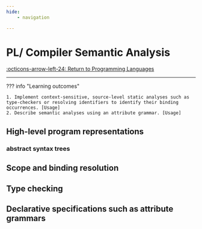 ```yaml
---
hide:
    - navigation

---
```

# PL/ Compiler Semantic Analysis

[:octicons-arrow-left-24: Return to Programming Languages](/Knowledge-Notebook/Programming-Languages/)

---

??? info "Learning outcomes"

    1. Implement context-sensitive, source-level static analyses such as type-checkers or resolving identifiers to identify their binding occurrences. [Usage]
    2. Describe semantic analyses using an attribute grammar. [Usage]

## High-level program representations

### abstract syntax trees

## Scope and binding resolution

## Type checking

## Declarative specifications such as attribute grammars
